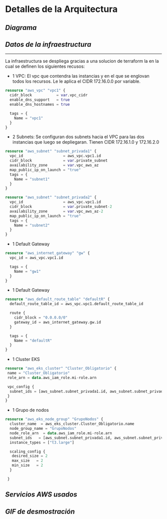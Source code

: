 # **Detalles de la Arquitectura**

## _Diagrama_ 


## _Datos de la infraestructura_
---
La infraestructura se despliega gracias a una solucion de terraform la en la cual se definen los siguientes recusos:

* 1 VPC:
El vpc que contendra las instancias y en el que se englovan todos los recursos. Le le aplica el CIDR 172.16.0.0 por variable.

```terraform 
resource "aws_vpc" "vpc1" {
  cidr_block           = var.vpc_cidr
  enable_dns_support   = true
  enable_dns_hostnames = true

  tags = {
    Name = "vpc1"
  }
}
```
* 2 Subnets:
Se configuran dos subnets hacia el VPC para las dos instancias que luego se depliegaran. Tienen CIDR 172.16.1.0 y 172.16.2.0
```terraform
resource "aws_subnet" "subnet_privada1" {
  vpc_id                  = aws_vpc.vpc1.id
  cidr_block              = var.private_subnet
  availability_zone       = var.vpc_aws_az
  map_public_ip_on_launch = "true"
  tags = {
    Name = "subnet1"
  }
}

resource "aws_subnet" "subnet_privada2" {
  vpc_id                  = aws_vpc.vpc1.id
  cidr_block              = var.private_subnet-2
  availability_zone       = var.vpc_aws_az-2
  map_public_ip_on_launch = "true"
  tags = {
    Name = "subnet2"
  }
}
```
* 1 Default Gateway
```terraform
resource "aws_internet_gateway" "gw" {
  vpc_id = aws_vpc.vpc1.id

  tags = {
    Name = "gw1"
  }
}
```
* 1 Default Gateway
```terraform
resource "aws_default_route_table" "defaultR" {
  default_route_table_id = aws_vpc.vpc1.default_route_table_id

  route {
    cidr_block = "0.0.0.0/0"
    gateway_id = aws_internet_gateway.gw.id
  }

  tags = {
    Name = "defaultR"
  }
}
```
* 1 Cluster EKS
```terraform
resource "aws_eks_cluster" "Cluster_Obligatorio" {
 name = "Cluster_Obligatorio"
 role_arn = data.aws_iam_role.mi-role.arn

 vpc_config {
  subnet_ids = [aws_subnet.subnet_privada1.id, aws_subnet.subnet_privada2.id]
 }
}
```
* 1 Grupo de nodos
```terraform
resource "aws_eks_node_group" "GrupoNodos" {
  cluster_name  = aws_eks_cluster.Cluster_Obligatorio.name
  node_group_name = "GrupoNodos"
  node_role_arn  = data.aws_iam_role.mi-role.arn
  subnet_ids   = [aws_subnet.subnet_privada1.id, aws_subnet.subnet_privada2.id]
  instance_types = ["t3.large"]

  scaling_config {
   desired_size = 2
   max_size   = 2
   min_size   = 2
  }

 }
```


## _Servicios AWS usados_

## _GIF de desmostración_
